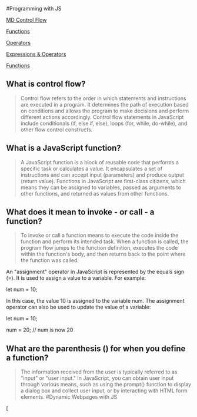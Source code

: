 #Programming with JS

[MD Control Flow](https://developer.mozilla.org/en-US/docs/Glossary/Control_flow)

[Functions](https://www.w3schools.com/js/js_functions.asp)

[Operators](https://www.w3schools.com/js/js_operators.asp)

[Expressions & Operators](https://developer.mozilla.org/en-US/docs/Web/JavaScript/Guide/Expressions_and_Operators) 

[Functions](https://developer.mozilla.org/en-US/docs/Web/JavaScript/Guide/Functions)


## What is control flow?
> Control flow refers to the order in which statements and instructions are executed in a program. It determines the path of execution based on conditions and allows the program to make decisions and perform different actions accordingly. Control flow statements in JavaScript include conditionals (if, else if, else), loops (for, while, do-while), and other flow control constructs.

## What is a JavaScript function?
> A JavaScript function is a block of reusable code that performs a specific task or calculates a value. It encapsulates a set of instructions and can accept input (parameters) and produce output (return value). Functions in JavaScript are first-class citizens, which means they can be assigned to variables, passed as arguments to other functions, and returned as values from other functions.

## What does it mean to invoke - or call - a function?
> To invoke or call a function means to execute the code inside the function and perform its intended task. When a function is called, the program flow jumps to the function definition, executes the code within the function's body, and then returns back to the point where the function was called.

An "assignment" operator in JavaScript is represented by the equals sign (=). It is used to assign a value to a variable. For example:

let num = 10;  

In this case, the value 10 is assigned to the variable num. The assignment operator can also be used to update the value of a variable:  

let num = 10;  

num = 20; // num is now 20  

## What are the parenthesis () for when you define a function?
>The information received from the user is typically referred to as "input" or "user input." In JavaScript, you can obtain user input through various means, such as using the prompt() function to display a dialog box and collect user input, or by interacting with HTML form elements.
#Dynamic Webpages with JS

[